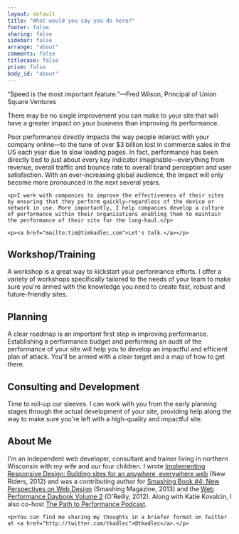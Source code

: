 ```yaml
---
layout: default
title: "What would you say you do here?"
footer: false
sharing: false
sidebar: false
arrange: "about"
comments: false
titlecase: false
prism: false
body_id: "about"
---
```

<div class="lc">
	<p class="lede">“Speed is the most important feature.”—Fred Wilson, Principal of Union Square Ventures</p>
	<p>There may be no single improvement you can make to your site that will have a greater impact on your business than improving its performance.</p>
	<p>Poor performance directly impacts the way people interact with your company online—to the tune of over $3 billion lost in commerce sales in the US each year due to slow loading pages. In fact, performance has been directly tied to just about every key indicator imaginable—everything from revenue, overall traffic and bounce rate to overall brand perception and user satisfaction. With an ever-increasing global audience, the impact will only become more pronounced in the next several years.</p>

	<p>I work with companies to improve the effectiveness of their sites by ensuring that they perform quickly—regardless of the device or network in use. More importantly, I help companies develop a culture of performance within their organizations enabling them to maintain the performance of their site for the long-haul.</p>

	<p><a href="mailto:tim@timkadlec.com">Let's talk.</a></p>
</div>
<div class="alt">
	<div class="lc">
		<section class="tri">
			<h2>Workshop/Training</h2>
			<p>A workshop is a great way to kickstart your performance efforts. I offer a variety of workshops specifically tailored to the needs of your team to make sure you're armed with the knowledge you need to create fast, robust and future-friendly sites.</p>
		</section>
		<section class="tri">
			<h2>Planning</h2>
			<p>A clear roadmap is an important first step in improving performance. Establishing a performance budget and performing an audit of the performance of your site will help you to develop an impactful and efficient plan of attack. You'll be armed with a clear target and a map of how to get there.</p>
		</section>
		<section class="tri">
			<h2>Consulting and Development</h2>
			<p>Time to roll-up our sleeves. I can work with you from the early planning stages through the actual development of your site, providing help along the way to make sure you're left with a high-quality and impactful site.</p>
		</section>
	</div>
</div>
<div class="lc">
	<h2 id="bio">About Me</h2>
	<p>I'm an independent web developer, consultant and trainer living in northern Wisconsin with my wife and our four children. I wrote <a href="http://implementingresponsivedesign.com">Implementing Responsive Design: Building sites for an anywhere, everywhere web</a> (New Riders, 2012) and was a contributing author for <a href="https://shop.smashingmagazine.com/smashing-book-4-ebooks.html">Smashing Book #4: New Perspectives on Web Design</a> (Smashing Magazine, 2013) and the <a href="http://www.amazon.com/Web-Performance-Daybook-Volume-2/dp/1449332919">Web Performance Daybook Volume 2</a> (O'Reilly, 2012). Along with Katie Kovalcin, I also co-host <a href="http://pathtoperf.com/">The Path to Performance Podcast</a>.</p>

	<p>You can find me sharing my thoughts in a briefer format on Twitter at <a href="http://twitter.com/tkadlec">@tkadlec</a>.</p>
</div>





